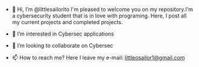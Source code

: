 - 👋 Hi, I’m @littlesailorito
I'm pleased to welcome you on my repository.I'm a cybersecurity student that is in love with programing. 
Here, I post all my current projects and completed projects.

- 👀 I’m interested in Cybersec applications

- 💞️ I’m looking to collaborate on Cybersec

- 📫 How to reach me? Here I leave my e-mail: littleosailor1@gmail.com


